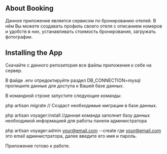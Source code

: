 
## About Booking

Данное приложение является сервисом по бронированию отелей. 
В нём Вы можете создавать профиль своего отеля
с описанием номеров и удобств в них, устанавливать стоимость бронирования,
загружать фотографии.

## Installing the App

Скачайте с данного репозитория все файлы приложения к себе на сервер.

В файде .env отредоктируйте раздел DB_CONNECTION=mysql
пропишите данные для доступа к Вашей базе данных.

В командной строке запустите следующие команды:

php artisan migrate // Создаст необходимые миграции в базе данных.

php artisan voyager:install //данная команда заполнит базу данных необходимой информацией для работы панели администратора

php artisan voyager:admin your@email.com --create
где your@email.com это email администратора, далее введите его имя и пароль.

Приложение готово к работе.
